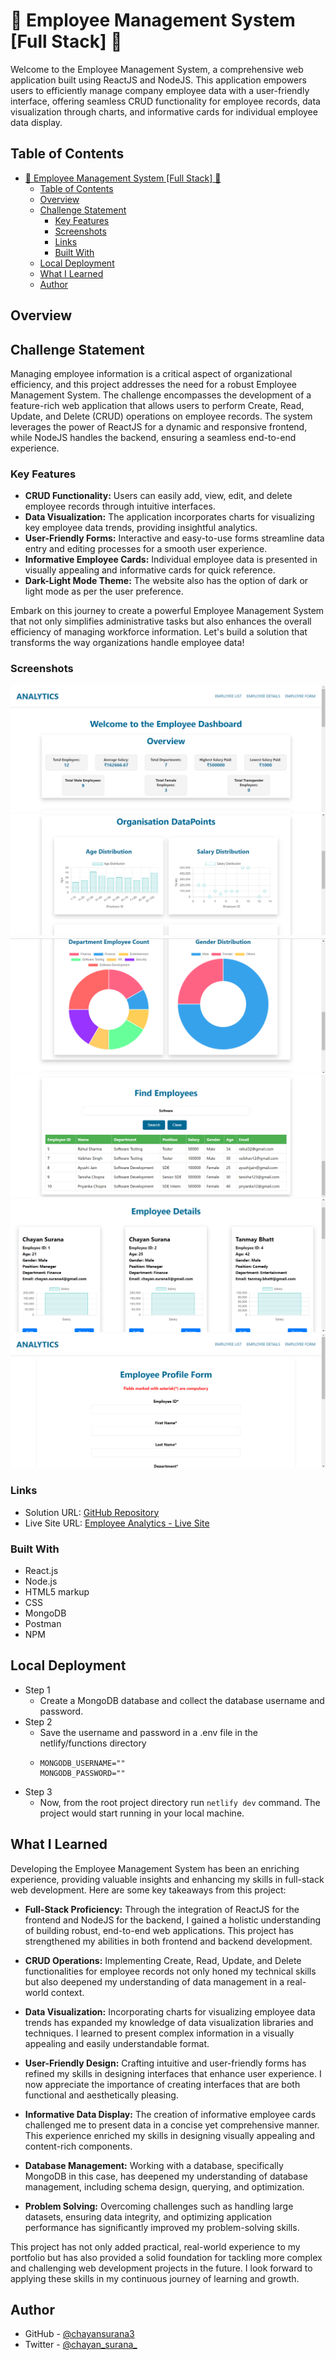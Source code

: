 # 🚀 Employee Management System [Full Stack] 🚀

Welcome to the Employee Management System, a comprehensive web application built using ReactJS and NodeJS. This application empowers users to efficiently manage company employee data with a user-friendly interface, offering seamless CRUD functionality for employee records, data visualization through charts, and informative cards for individual employee data display.

## Table of Contents

- [🚀 Employee Management System \[Full Stack\] 🚀](#-employee-management-system-full-stack-)
  - [Table of Contents](#table-of-contents)
  - [Overview](#overview)
  - [Challenge Statement](#challenge-statement)
    - [Key Features](#key-features)
    - [Screenshots](#screenshots)
    - [Links](#links)
    - [Built With](#built-with)
  - [Local Deployment](#local-deployment)
  - [What I Learned](#what-i-learned)
  - [Author](#author)

## Overview

## Challenge Statement

Managing employee information is a critical aspect of organizational efficiency, and this project addresses the need for a robust Employee Management System. The challenge encompasses the development of a feature-rich web application that allows users to perform Create, Read, Update, and Delete (CRUD) operations on employee records. The system leverages the power of ReactJS for a dynamic and responsive frontend, while NodeJS handles the backend, ensuring a seamless end-to-end experience.

### Key Features

- **CRUD Functionality:** Users can easily add, view, edit, and delete employee records through intuitive interfaces.
- **Data Visualization:** The application incorporates charts for visualizing key employee data trends, providing insightful analytics.
- **User-Friendly Forms:** Interactive and easy-to-use forms streamline data entry and editing processes for a smooth user experience.
- **Informative Employee Cards:** Individual employee data is presented in visually appealing and informative cards for quick reference.
- **Dark-Light Mode Theme:** The website also has the option of dark or light mode as per the user preference.

Embark on this journey to create a powerful Employee Management System that not only simplifies administrative tasks but also enhances the overall efficiency of managing workforce information. Let's build a solution that transforms the way organizations handle employee data!

### Screenshots

![Screenshot 1](./screenshots/Screenshot1.png)
![Screenshot 2](./screenshots/Screenshot2.png)
![Screenshot 3](./screenshots/Screenshot3.png)
![Screenshot 4](./screenshots/Screenshot4.png)
![Screenshot 5](./screenshots/Screenshot5.png)
![Screenshot 6](./screenshots/Screenshot6.png)

### Links

- Solution URL: [GitHub Repository](https://github.com/chayansurana3/Employee-Analytics)
- Live Site URL: [Employee Analytics - Live Site](https://org-analytics.netlify.app)

### Built With

- React.js
- Node.js
- HTML5 markup
- CSS
- MongoDB
- Postman
- NPM

## Local Deployment

- Step 1
  - Create a MongoDB database and collect the database username and password.
- Step 2
  - Save the username and password in a .env file in the netlify/functions directory
  - ```
    MONGODB_USERNAME=""
    MONGODB_PASSWORD=""
    ```
- Step 3
  - Now, from the root project directory run ```netlify dev``` command. The project would start running in your local machine.

## What I Learned

Developing the Employee Management System has been an enriching experience, providing valuable insights and enhancing my skills in full-stack web development. Here are some key takeaways from this project:

- **Full-Stack Proficiency:** Through the integration of ReactJS for the frontend and NodeJS for the backend, I gained a holistic understanding of building robust, end-to-end web applications. This project has strengthened my abilities in both frontend and backend development.

- **CRUD Operations:** Implementing Create, Read, Update, and Delete functionalities for employee records not only honed my technical skills but also deepened my understanding of data management in a real-world context.

- **Data Visualization:** Incorporating charts for visualizing employee data trends has expanded my knowledge of data visualization libraries and techniques. I learned to present complex information in a visually appealing and easily understandable format.

- **User-Friendly Design:** Crafting intuitive and user-friendly forms has refined my skills in designing interfaces that enhance user experience. I now appreciate the importance of creating interfaces that are both functional and aesthetically pleasing.

- **Informative Data Display:** The creation of informative employee cards challenged me to present data in a concise yet comprehensive manner. This experience enriched my skills in designing visually appealing and content-rich components.

- **Database Management:** Working with a database, specifically MongoDB in this case, has deepened my understanding of database management, including schema design, querying, and optimization.

- **Problem Solving:** Overcoming challenges such as handling large datasets, ensuring data integrity, and optimizing application performance has significantly improved my problem-solving skills.

This project has not only added practical, real-world experience to my portfolio but has also provided a solid foundation for tackling more complex and challenging web development projects in the future. I look forward to applying these skills in my continuous journey of learning and growth.

## Author

- GitHub - [@chayansurana3](https://github.com/chayansurana3)
- Twitter - [@chayan_surana_](https://twitter.com/chayan_surana_)
